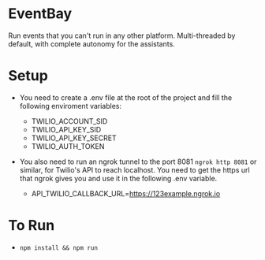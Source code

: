 # EventBay
Run events that you can't run in any other platform. Multi-threaded by default, with complete autonomy for the assistants.

# Setup

- You need to create a .env file at the root of the project and fill the following enviroment variables:

  - TWILIO_ACCOUNT_SID
  - TWILIO_API_KEY_SID
  - TWILIO_API_KEY_SECRET
  - TWILIO_AUTH_TOKEN

- You also need to run an ngrok tunnel to the port 8081 `ngrok http 8081` or similar, for Twilio's API to reach localhost. You need to get the https url that ngrok gives you and use it in the following .env variable.

  - API_TWILIO_CALLBACK_URL=https://123example.ngrok.io

# To Run

- `npm install && npm run`
